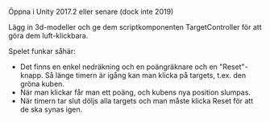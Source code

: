 Öppna i Unity 2017.2 eller senare (dock inte 2019)

Lägg in 3d-modeller och ge dem scriptkomponenten TargetController för att göra dem luft-klickbara.

Spelet funkar såhär:
 * Det finns en enkel nedräkning och en poängräknare och en "Reset"-knapp. Så länge timern är igång kan man klicka på targets, t.ex. den gröna kuben.
 * När man klickar får man ett poäng, och kubens nya position slumpas.
 * När timern tar slut döljs alla targets och man måste klicka Reset för att de ska synas igen.
